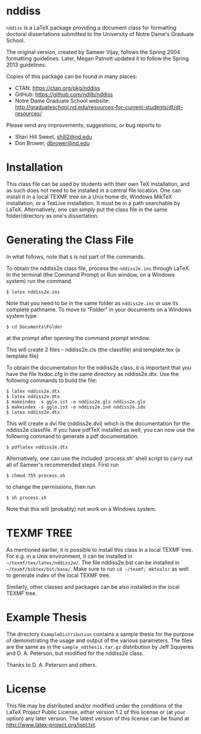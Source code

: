 nddiss
======

`nddiss` is a LaTeX package providing a document class for formatting doctoral
dissertations submitted to the University of Notre Dame's Graduate School.

The original version, created by Sameer Vijay, follows the Spring 2004 formatting guidelines.
Later, Megan Patnott updated it to follow the Spring 2013 guidelines.

Copies of this package can be found in many places:

 * CTAN: https://ctan.org/pkg/nddiss
 * GitHub: https://github.com/ndlib/nddiss
 * Notre Dame Graduate School website: http://graduateschool.nd.edu/resources-for-current-students/dt/dt-resources/

Please send any improvements, suggestions, or bug reports to

 * Shari Hill Sweet, shill2@nd.edu
 * Don Brower, dbrower@nd.edu


# Installation

This class file can be used by students with their
own TeX installation, and as such does not need to be
installed in a central file location. One can install it
in a local TEXMF tree on a Unix home dir, Windows MikTeX
installation, or a TexLive installation. It must be in a
path searchable by LaTeX. Alternatively, one can simply put
the class file in the same folder/directory as one's dissertation.

# Generating the Class File

In what follows, note that `$` is not part of the commands.

To obtain the nddiss2e class file, process the `nddiss2e.ins` through LaTeX.
In the terminal (the Command Prompt or Run window, on a Windows system) run the command

    $ latex nddiss2e.ins

Note that you need to be in the same folder as `nddiss2e.ins` or use its complete pathname.
To move to "Folder" in your documents on a Windows system type

    $ cd Documents\Folder

at the prompt after opening the command prompt window.

This will create 2 files - nddiss2e.cls (the classfile) and template.tex (a template file)

To obtain the documentation for the nddiss2e class, it is important that you have the file ltxdoc.cfg in the same directory as nddiss2e.dtx.
Use the following commands to build the file:

    $ latex nddiss2e.dtx
    $ latex nddiss2e.dtx
    $ makeindex -s gglo.ist -o nddiss2e.gls nddiss2e.glo
    $ makeindex -s gglo.ist -o nddiss2e.ind nddiss2e.idx
    $ latex nddiss2e.dtx

This will create a dvi file (nddiss2e.dvi) which is the documentation for the nddiss2e classfile.
If you have pdfTeX installed as well, you can now use the following command to generate a pdf documentation.

    $ pdflatex nddiss2e.dtx

Alternatively, one can use the included `process.sh' shell script to carry out all of Sameer's recommended steps.
First run

    $ chmod 755 process.sh

to change the permissions, then run

    $ sh process.sh

Note that this will (probably) not work on a Windows system.


# TEXMF TREE

As mentioned earlier, it is possible to install this class in a
local TEXMF tree. For e.g. in a Unix environment, it can be
installed in `~/texmf/tex/latex/nddiss2e/`. The file nddiss2e.bst
can be installed in `~/texmf/bibtex/bst/base/`.
Make sure to run `cd ~/texmf; mktexlsr` as well to generate index of the local TEXMF tree.

Similarly, other classes and packages can be also installed in the local TEXMF tree.

# Example Thesis

The directory `ExampleDistribution` contains a sample thesis for the purpose of demonstrating
the usage and output of the various parameters.
The files are the same as in the `sample_ndthesis.tar.gz` distribution by Jeff Squyeres
and D. A. Peterson, but modified for the nddiss2e class.

Thanks to D. A. Peterson and others.

# License

This file may be distributed and/or modified under the conditions of the LaTeX
Project Public License, either version 1.2 of this license or (at your option)
any later version. The latest version of this license can be found at http://www.latex-project.org/lppl.txt.
